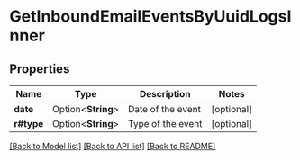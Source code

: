 # GetInboundEmailEventsByUuidLogsInner

## Properties

Name | Type | Description | Notes
------------ | ------------- | ------------- | -------------
**date** | Option<**String**> | Date of the event | [optional]
**r#type** | Option<**String**> | Type of the event | [optional]

[[Back to Model list]](../README.md#documentation-for-models) [[Back to API list]](../README.md#documentation-for-api-endpoints) [[Back to README]](../README.md)


